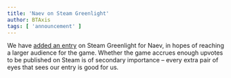 ```yaml
---
title: 'Naev on Steam Greenlight'
author: BTAxis
tags: [ 'announcement' ]
---
```


We have [added an entry](https://steamcommunity.com/sharedfiles/filedetails/?id=93971156) on Steam Greenlight for Naev, in hopes of reaching a larger audience for the game. Whether the game accrues enough upvotes to be published on Steam is of secondary importance – every extra pair of eyes that sees our entry is good for us.
